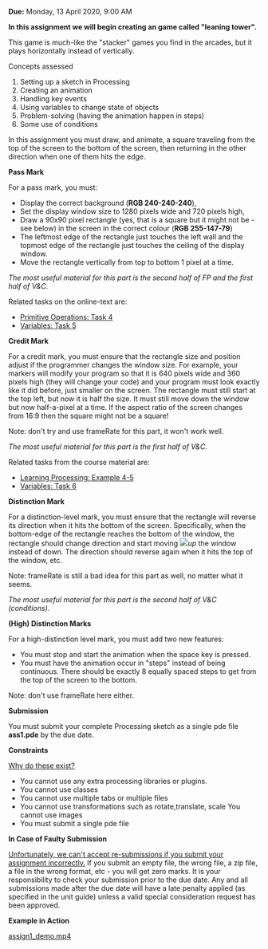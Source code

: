 **Due:** Monday, 13 April 2020, 9:00 AM

**In this assignment we will begin creating an game called "leaning tower".**

This game is much-like the "stacker" games you find in the arcades, but it plays horizontally instead of vertically. 

Concepts assessed

1. Setting up a sketch in Processing
2. Creating an animation
3. Handling key events
4. Using variables to change state of objects
5. Problem-solving (having the animation happen in steps)
6. Some use of conditions

In this assignment you must draw, and animate, a square traveling from the top of the screen to the bottom of the screen, then returning in the other direction when one of them hits the edge.

**Pass Mark**

For a pass mark, you must:

- Display the correct background (**RGB 240-240-240**),
- Set the display window size to 1280 pixels wide and 720 pixels high,
- Draw a 90x90 pixel rectangle (yes, that is a square but it might not be - see below) in the screen in the correct colour (**RGB 255-147-79**)
- The leftmost edge of the rectangle just touches the left wall and the topmost edge of the rectangle just touches the ceiling of the display window.
- Move the rectangle vertically from top to bottom 1 pixel at a time.

*The most useful material for this part is the second half of FP and the first half of V&C.* 

Related tasks on the online-text are:

- <ins>Primitive Operations: Task 4</ins>
- <ins>Variables: Task 5</ins>
  
**Credit Mark**

For a credit mark, you must ensure that the rectangle size and position adjust if the programmer changes the window size. For example, your markers will modify your program so that it is 640 pixels wide and 360 pixels high (they will change your code) and your program must look exactly like it did before, just smaller on the screen. The rectangle must still start at the top left, but now it is half the size. It must still move down the window but now half-a-pixel at a time. If the aspect ratio of the screen changes from 16:9 then the square might not be a square!

Note: don't try and use frameRate for this part, it won't work well. 

*The most useful material for this part is the first half of V&C.* 

Related tasks from the course material are:

- <ins>Learning Processing: Example 4-5</ins>
- <ins>Variables: Task 6 </ins>

**Distinction Mark** 

For a distinction-level mark, you must ensure that the rectangle will reverse its direction when it hits the bottom of the screen. Specifically, when the bottom-edge of the rectangle reaches the bottom of the window, the rectangle should change direction and start moving ![](Aspose.Words.21490295-5680-410f-acdd-076a1f77f904.002.png)*up* the window instead of down. The direction should reverse again when it hits the top of the window, etc.

Note: frameRate is still a bad idea for this part as well, no matter what it seems. 

*The most useful material for this part is the second half of V&C (conditions).*

**(High) Distinction Marks**

For a high-distinction level mark, you must add two new features:

- You must stop and start the animation when the space key is pressed.
- You must have the animation occur in "steps" instead of being continuous. There should be exactly 8 equally spaced steps to get from the top of the screen to the bottom.

Note: don't use frameRate here either.

**Submission**

You must submit your complete Processing sketch as a single pde file **ass1.pde** by the due date.

**Constraints**

<ins>Why do these exist?</ins>

- You cannot use any extra processing libraries or plugins.
- You cannot use classes
- You cannot use multiple tabs or multiple files
- You cannot use transformations such as rotate,translate, scale You cannot use images
- You must submit a single pde file

**In Case of Faulty Submission**

<ins>Unfortunately, we can't accept re-submissions if you submit your assignment incorrectly.</ins> If you submit an empty file, the wrong file, a zip file, a file in the wrong format, etc - you will get zero marks. It is your responsibility to check your submission prior to the due date. Any and all submissions made after the due date will have a late penalty applied (as specified in the unit guide) unless a valid special consideration request has been approved.

**Example in Action**

<ins>assign1_demo.mp4</ins>
